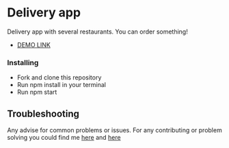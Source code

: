 
# Delivery app

Delivery app with several restaurants. You can order something!
- [DEMO LINK]()

### Installing
* Fork and clone this repository
* Run npm install in your terminal
* Run npm start

## Troubleshooting

Any advise for common problems or issues.
For any contributing or problem solving you could find me [here](https://www.linkedin.com/in/viktoriia-miziukanova-0ba8a623b/) and [here](https://t.me/v_mzknv)
